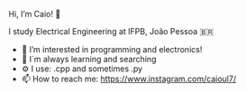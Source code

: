  Hi, I’m Caio! 👋

 I study Electrical Engineering at IFPB, João Pessoa 🇧🇷
  
- 👀 I’m interested in programming and electronics!
- 🧩 I´m always learning and searching
- ⚙️ I use: .cpp and sometimes .py
- 📫 How to reach me: https://www.instagram.com/caioul7/

<!---
caiosbrl7/caiosbrl7 is a ✨ special ✨ repository because its `README.md` (this file) appears on your GitHub profile.
You can click the Preview link to take a look at your changes.
--->
